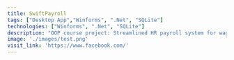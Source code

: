 ```yaml
---
title: SwiftPayroll
tags: ["Desktop App","Winforms", ".Net", "SQLite"]
technologies: ["Winforms", ".Net", "SQLite"]
description: "OOP course project: Streamlined HR payroll system for wage calculations and tax deductions."
image: './images/test.png'
visit_link: 'https://www.facebook.com/'
---
```


